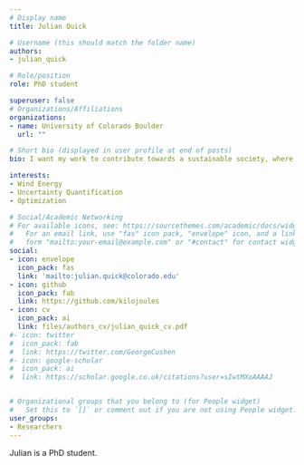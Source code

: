 ```yaml
---
# Display name
title: Julian Quick

# Username (this should match the folder name)
authors:
- julian_quick

# Role/position
role: PhD student

superuser: false
# Organizations/Affiliations
organizations:
- name: University of Colorado Boulder
  url: ""

# Short bio (displayed in user profile at end of posts)
bio: I want my work to contribute towards a sustainable society, where there is enough clean air, food, and water, and a high quality of life, for everybody, forever. Currently I am a PhD student developing optimization and uncertainty quantification techniques to support the next generation of wind power plants. When I'm not at work, I like to bicycle, play music, and cook. 

interests:
- Wind Energy
- Uncertainty Quantification
- Optimization

# Social/Academic Networking
# For available icons, see: https://sourcethemes.com/academic/docs/widgets/#icons
#   For an email link, use "fas" icon pack, "envelope" icon, and a link in the
#   form "mailto:your-email@example.com" or "#contact" for contact widget.
social:
- icon: envelope
  icon_pack: fas
  link: 'mailto:julian.quick@colorado.edu' 
- icon: github
  icon_pack: fab
  link: https://github.com/kilojoules
- icon: cv
  icon_pack: ai
  link: files/authors_cv/julian_quick_cv.pdf
#- icon: twitter
#  icon_pack: fab
#  link: https://twitter.com/GeorgeCushen
#- icon: google-scholar
#  icon_pack: ai
#  link: https://scholar.google.co.uk/citations?user=sIwtMXoAAAAJ


# Organizational groups that you belong to (for People widget)
#   Set this to `[]` or comment out if you are not using People widget.  
user_groups:
- Researchers
---
```


Julian is a PhD student.
